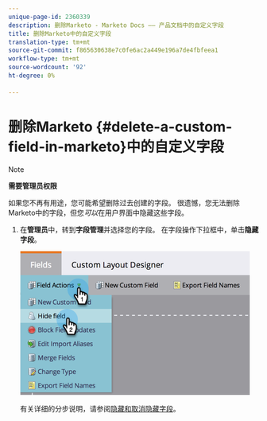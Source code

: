 ```yaml
---
unique-page-id: 2360339
description: 删除Marketo - Marketo Docs —— 产品文档中的自定义字段
title: 删除Marketo中的自定义字段
translation-type: tm+mt
source-git-commit: f865630638e7c0fe6ac2a449e196a7de4fbfeea1
workflow-type: tm+mt
source-wordcount: '92'
ht-degree: 0%

---
```



# 删除Marketo {#delete-a-custom-field-in-marketo}中的自定义字段

>[!NOTE]
>
>**需要管理员权限**

如果您不再有用途，您可能希望删除过去创建的字段。 很遗憾，您无法删除Marketo中的字段，但您&#x200B;_可以_&#x200B;在用户界面中隐藏这些字段。

1. 在&#x200B;**管理员**&#x200B;中，转到&#x200B;**字段管理**&#x200B;并选择您的字段。 在字段操作下拉框中，单击&#x200B;**隐藏字段**。

   ![](assets/image2014-9-19-9-3a49-3a10.png)

   有关详细的分步说明，请参阅[隐藏和取消隐藏字段](/help/marketo/product-docs/administration/field-management/hide-and-unhide-a-field.md)。
